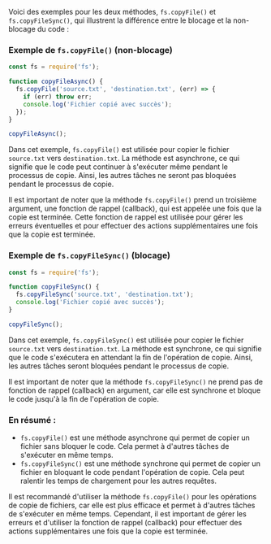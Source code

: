 


Voici des exemples pour les deux méthodes, `fs.copyFile()` et `fs.copyFileSync()`, qui illustrent la différence entre le blocage et la non-blocage du code :

### Exemple de `fs.copyFile()` (non-blocage)

```javascript
const fs = require('fs');

function copyFileAsync() {
  fs.copyFile('source.txt', 'destination.txt', (err) => {
    if (err) throw err;
    console.log('Fichier copié avec succès');
  });
}

copyFileAsync();
```

Dans cet exemple, `fs.copyFile()` est utilisée pour copier le fichier `source.txt` vers `destination.txt`. La méthode est asynchrone, ce qui signifie que le code peut continuer à s'exécuter même pendant le processus de copie. Ainsi, les autres tâches ne seront pas bloquées pendant le processus de copie.

Il est important de noter que la méthode `fs.copyFile()` prend un troisième argument, une fonction de rappel (callback), qui est appelée une fois que la copie est terminée. Cette fonction de rappel est utilisée pour gérer les erreurs éventuelles et pour effectuer des actions supplémentaires une fois que la copie est terminée.



### Exemple de `fs.copyFileSync()` (blocage)

```javascript
const fs = require('fs');

function copyFileSync() {
  fs.copyFileSync('source.txt', 'destination.txt');
  console.log('Fichier copié avec succès');
}

copyFileSync();
```

Dans cet exemple, `fs.copyFileSync()` est utilisée pour copier le fichier `source.txt` vers `destination.txt`. La méthode est synchrone, ce qui signifie que le code s'exécutera en attendant la fin de l'opération de copie. Ainsi, les autres tâches seront bloquées pendant le processus de copie.

Il est important de noter que la méthode `fs.copyFileSync()` ne prend pas de fonction de rappel (callback) en argument, car elle est synchrone et bloque le code jusqu'à la fin de l'opération de copie.

### En résumé :

- `fs.copyFile()` est une méthode asynchrone qui permet de copier un fichier sans bloquer le code. Cela permet à d'autres tâches de s'exécuter en même temps.
- `fs.copyFileSync()` est une méthode synchrone qui permet de copier un fichier en bloquant le code pendant l'opération de copie. Cela peut ralentir les temps de chargement pour les autres requêtes.

Il est recommandé d'utiliser la méthode `fs.copyFile()` pour les opérations de copie de fichiers, car elle est plus efficace et permet à d'autres tâches de s'exécuter en même temps. Cependant, il est important de gérer les erreurs et d'utiliser la fonction de rappel (callback) pour effectuer des actions supplémentaires une fois que la copie est terminée.